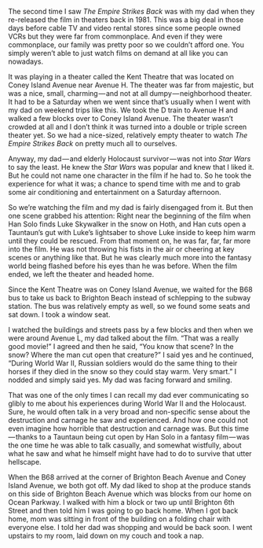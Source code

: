 <!-----
title: Keeping Warm in the Snow
description: The Second Time I Saw The Empire Strikes Back
date: '2016-10-14T14:13:23.050Z'
slug: 70c4eeabf66d
----->

The second time I saw _The Empire Strikes Back_ was with my dad when they re-released the film in theaters back in 1981. This was a big deal in those days before cable TV and video rental stores since some people owned VCRs but they were far from commonplace. And even if they were commonplace, our family was pretty poor so we couldn’t afford one. You simply weren’t able to just watch films on demand at all like you can nowadays.

It was playing in a theater called the Kent Theatre that was located on Coney Island Avenue near Avenue H. The theater was far from majestic, but was a nice, small, charming — and not at all dumpy — neighborhood theater. It had to be a Saturday when we went since that’s usually when I went with my dad on weekend trips like this. We took the D train to Avenue H and walked a few blocks over to Coney Island Avenue. The theater wasn’t crowded at all and I don’t think it was turned into a double or triple screen theater yet. So we had a nice-sized, relatively empty theater to watch _The Empire Strikes Back_ on pretty much all to ourselves.

Anyway, my dad — and elderly Holocaust survivor — was not into _Star Wars_ to say the least. He knew the _Star Wars_ was popular and knew that I liked it. But he could not name one character in the film if he had to. So he took the experience for what it was; a chance to spend time with me and to grab some air conditioning and entertainment on a Saturday afternoon.

So we’re watching the film and my dad is fairly disengaged from it. But then one scene grabbed his attention: Right near the beginning of the film when Han Solo finds Luke Skywalker in the snow on Hoth, and Han cuts open a Tauntaun’s gut with Luke’s lightsaber to shove Luke inside to keep him warm until they could be rescued. From that moment on, he was far, far, far more into the film. He was not throwing his fists in the air or cheering at key scenes or anything like that. But he was clearly much more into the fantasy world being flashed before his eyes than he was before. When the film ended, we left the theater and headed home.

Since the Kent Theatre was on Coney Island Avenue, we waited for the B68 bus to take us back to Brighton Beach instead of schlepping to the subway station. The bus was relatively empty as well, so we found some seats and sat down. I took a window seat.

I watched the buildings and streets pass by a few blocks and then when we were around Avenue L, my dad talked about the film. “That was a really good movie!” I agreed and then he said, “You know that scene? In the snow? Where the man cut open that creature?” I said yes and he continued, “During World War II, Russian soldiers would do the same thing to their horses if they died in the snow so they could stay warm. Very smart.” I nodded and simply said yes. My dad was facing forward and smiling.

That was one of the only times I can recall my dad ever communicating so glibly to me about his experiences during World War II and the Holocaust. Sure, he would often talk in a very broad and non-specific sense about the destruction and carnage he saw and experienced. And how one could not even imagine how horrible that destruction and carnage was. But this time — thanks to a Tauntaun being cut open by Han Solo in a fantasy film — was the one time he was able to talk casually, and somewhat wistfully, about what he saw and what he himself might have had to do to survive that utter hellscape.

When the B68 arrived at the corner of Brighton Beach Avenue and Coney Island Avenue, we both got off. My dad liked to shop at the produce stands on this side of Brighton Beach Avenue which was blocks from our home on Ocean Parkway. I walked with him a block or two up until Brighton 6th Street and then told him I was going to go back home. When I got back home, mom was sitting in front of the building on a folding chair with everyone else. I told her dad was shopping and would be back soon. I went upstairs to my room, laid down on my couch and took a nap.